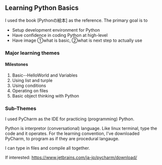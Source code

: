 ## Learning Python Basics
I used the book [Pythonの絵本] as the reference.
The primary goal is to 
* Setup development environment for Python
* Have confidence in coding Python at high-level
* Have image ①what is basic, ②what is next step to actually use

### Major learning themes
#### Milestones
1. Basic--HelloWorld and Variables
2. Using list and turple
3. Using conditions
4. Operating on files
5. Basic object thinking with Python

### Sub-Themes
I used PyCharm as the IDE for practicing (programming) Python.

Python is interpretor (conversational) language.
Like linux terminal, type the code and it operates.
For the learning convention, I've downloaded PyCharm, to program as if they are procedural langauge.

I can type in files and compile all together.

If interested:
https://www.jetbrains.com/ja-jp/pycharm/download/
